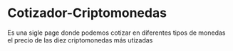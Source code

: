# Cotizador-Criptomonedas
Es una sigle page donde podemos cotizar en diferentes tipos de monedas el precio de las diez criptomonedas más utizadas
